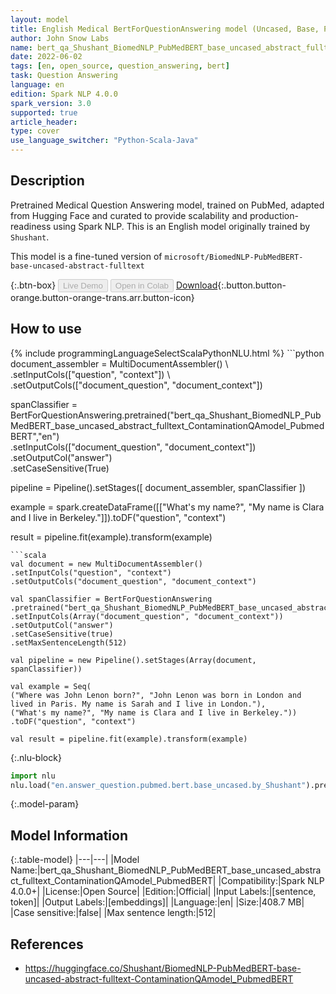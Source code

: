 ```yaml
---
layout: model
title: English Medical BertForQuestionAnswering model (Uncased, Base, PubMed)
author: John Snow Labs
name: bert_qa_Shushant_BiomedNLP_PubMedBERT_base_uncased_abstract_fulltext_ContaminationQAmodel_PubmedBERT
date: 2022-06-02
tags: [en, open_source, question_answering, bert]
task: Question Answering
language: en
edition: Spark NLP 4.0.0
spark_version: 3.0
supported: true
article_header:
type: cover
use_language_switcher: "Python-Scala-Java"
---
```


## Description

Pretrained Medical Question Answering model, trained on PubMed, adapted from Hugging Face and curated to provide scalability and production-readiness using Spark NLP. This is an English model originally trained by `Shushant`.

This model is a fine-tuned version of `microsoft/BiomedNLP-PubMedBERT-base-uncased-abstract-fulltext`

{:.btn-box}
<button class="button button-orange" disabled>Live Demo</button>
<button class="button button-orange" disabled>Open in Colab</button>
[Download](https://s3.amazonaws.com/auxdata.johnsnowlabs.com/public/models/bert_qa_Shushant_BiomedNLP_PubMedBERT_base_uncased_abstract_fulltext_ContaminationQAmodel_PubmedBERT_en_4.0.0_3.0_1654176466849.zip){:.button.button-orange.button-orange-trans.arr.button-icon}

## How to use



<div class="tabs-box" markdown="1">
{% include programmingLanguageSelectScalaPythonNLU.html %}
```python
document_assembler = MultiDocumentAssembler() \ 
.setInputCols(["question", "context"]) \
.setOutputCols(["document_question", "document_context"])

spanClassifier = BertForQuestionAnswering.pretrained("bert_qa_Shushant_BiomedNLP_PubMedBERT_base_uncased_abstract_fulltext_ContaminationQAmodel_PubmedBERT","en") \
.setInputCols(["document_question", "document_context"]) \
.setOutputCol("answer") \
.setCaseSensitive(True)

pipeline = Pipeline().setStages([
document_assembler,
spanClassifier
])

example = spark.createDataFrame([["What's my name?", "My name is Clara and I live in Berkeley."]]).toDF("question", "context")

result = pipeline.fit(example).transform(example)
```
```scala
val document = new MultiDocumentAssembler()
.setInputCols("question", "context")
.setOutputCols("document_question", "document_context")

val spanClassifier = BertForQuestionAnswering
.pretrained("bert_qa_Shushant_BiomedNLP_PubMedBERT_base_uncased_abstract_fulltext_ContaminationQAmodel_PubmedBERT","en")
.setInputCols(Array("document_question", "document_context"))
.setOutputCol("answer")
.setCaseSensitive(true)
.setMaxSentenceLength(512)

val pipeline = new Pipeline().setStages(Array(document, spanClassifier))

val example = Seq(
("Where was John Lenon born?", "John Lenon was born in London and lived in Paris. My name is Sarah and I live in London."),
("What's my name?", "My name is Clara and I live in Berkeley."))
.toDF("question", "context")

val result = pipeline.fit(example).transform(example)
```


{:.nlu-block}
```python
import nlu
nlu.load("en.answer_question.pubmed.bert.base_uncased.by_Shushant").predict("""What's my name?|||"My name is Clara and I live in Berkeley.""")
```

</div>

{:.model-param}
## Model Information

{:.table-model}
|---|---|
|Model Name:|bert_qa_Shushant_BiomedNLP_PubMedBERT_base_uncased_abstract_fulltext_ContaminationQAmodel_PubmedBERT|
|Compatibility:|Spark NLP 4.0.0+|
|License:|Open Source|
|Edition:|Official|
|Input Labels:|[sentence, token]|
|Output Labels:|[embeddings]|
|Language:|en|
|Size:|408.7 MB|
|Case sensitive:|false|
|Max sentence length:|512|

## References

- https://huggingface.co/Shushant/BiomedNLP-PubMedBERT-base-uncased-abstract-fulltext-ContaminationQAmodel_PubmedBERT
